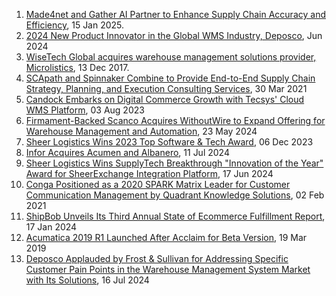 1. [Made4net and Gather AI Partner to Enhance Supply Chain Accuracy and Efficiency](https://www.prnewswire.com/news-releases/made4net-and-gather-ai-partner-to-enhance-supply-chain-accuracy-and-efficiency-302352278.html), 15 Jan 2025.
1. [2024 New Product Innovator in the Global WMS Industry, Deposco](https://www.frost.com/wp-content/uploads/2024/06/Deposco-Final-Award-Write-up.pdf), Jun 2024
1. [WiseTech Global acquires warehouse management solutions provider, Microlistics](https://www.wisetechglobal.com/news/wisetech-global-acquires-warehouse-management-solutions-provider-microlistics/), 13 Dec 2017.
1. [SCApath and Spinnaker Combine to Provide End-to-End Supply Chain Strategy, Planning, and Execution Consulting Services](https://www.prnewswire.com/news-releases/scapath-and-spinnaker-combine-to-provide-end-to-end-supply-chain-strategy-planning-and-execution-consulting-services-301258932.html), 30 Mar 2021
1. [Candock Embarks on Digital Commerce Growth with Tecsys' Cloud WMS Platform](https://www.prnewswire.com/news-releases/candock-embarks-on-digital-commerce-growth-with-tecsys-cloud-wms-platform-301892383.html), 03 Aug 2023
1. [Firmament-Backed Scanco Acquires WithoutWire to Expand Offering for Warehouse Management and Automation](https://www.prnewswire.com/news-releases/firmament-backed-scanco-acquires-withoutwire-to-expand-offering-for-warehouse-management-and-automation-302153327.html), 23 May 2024
1. [Sheer Logistics Wins 2023 Top Software & Tech Award](https://www.prnewswire.com/news-releases/sheer-logistics-wins-2023-top-software--tech-award-302006662.html), 06 Dec 2023
1. [Infor Acquires Acumen and Albanero](https://www.prnewswire.com/news-releases/infor-acquires-acumen-and-albanero-302194742.html), 11 Jul 2024
1. [Sheer Logistics Wins SupplyTech Breakthrough "Innovation of the Year" Award for SheerExchange Integration Platform](https://www.prnewswire.com/news-releases/sheer-logistics-wins-supplytech-breakthrough-innovation-of-the-year-award-for-sheerexchange-integration-platform-302173407.html), 17 Jun 2024
1. [Conga Positioned as a 2020 SPARK Matrix Leader for Customer Communication Management by Quadrant Knowledge Solutions](https://www.prnewswire.com/news-releases/conga-positioned-as-a-2020-spark-matrix-leader-for-customer-communication-management-by-quadrant-knowledge-solutions-301219915.html), 02 Feb 2021
1. [ShipBob Unveils Its Third Annual State of Ecommerce Fulfillment Report](https://www.prnewswire.com/news-releases/shipbob-unveils-its-third-annual-state-of-ecommerce-fulfillment-report-302036735.html), 17 Jan 2024
1. [Acumatica 2019 R1 Launched After Acclaim for Beta Version](https://www.prnewswire.com/news-releases/acumatica-2019-r1-launched-after-acclaim-for-beta-version-300814463.html), 19 Mar 2019
1. [Deposco Applauded by Frost & Sullivan for Addressing Specific Customer Pain Points in the Warehouse Management System Market with Its Solutions](https://www.prnewswire.com/in/news-releases/deposco-applauded-by-frost--sullivan-for-addressing-specific-customer-pain-points-in-the-warehouse-management-system-market-with-its-solutions-302197535.html), 16 Jul 2024


